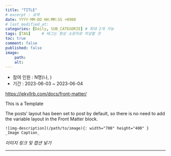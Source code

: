 ```yaml
---
title: "TITLE"
# excerpt : 요약
date: YYYY-MM-DD HH:MM:SS +0900
# last_modified_at: 
categories: [Daily, SUB_CATEGORIE] # 최대 2개 가능
tags: [TAG]     # 태그는 항상 소문자로 작성할 것
toc: true
comment: false
published: false
image:
    path: 
    alt: 
---
```


- 참여 인원 : N명(나, )
- 기간 : 2023-06-03 ~ 2023-06-04

https://jekyllrb.com/docs/front-matter/

This is a Template

The posts’ layout has been set to post by default, 
so there is no need to add the variable layout in the Front Matter block.


```
![img-description](/path/to/image){: width="700" height="400" }
_Image Caption_
```
_이미지 링크 및 캡션 넣기_


---

